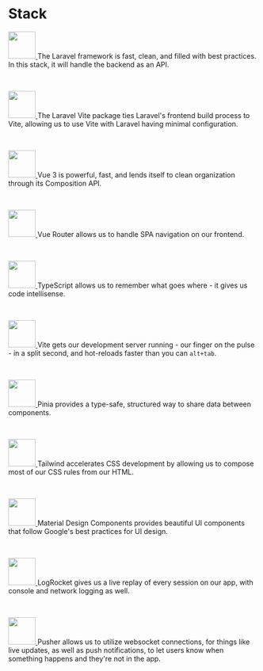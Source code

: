 # Stack

<a href="https://laravel.com" target="_blank" title="Laravel">
    <img src="https://laravel.com/img/logomark.min.svg" height="55">
</a> The Laravel framework is fast, clean, and filled with best practices. In this stack, it will handle the backend as an API.

&nbsp;

<a href="https://laravel-vite.innocenzi.dev" target="_blank" title="Laravel Vite">
    <img src="https://laravel-vite.innocenzi.dev/logo.svg" height="55">
</a> The Laravel Vite package ties Laravel's frontend build process to Vite, allowing us to use Vite with Laravel having minimal configuration.

&nbsp;

<a href="https://v3.vuejs.org/" target="_blank" title="Vue 3">
    <img src="https://v3.vuejs.org/logo.png" height="55">
</a> Vue 3 is powerful, fast, and lends itself to clean organization through its Composition API.

&nbsp;

<a href="https://next.router.vuejs.org/" target="_blank" title="Vue Router">
    <img src="https://v3.vuejs.org/logo.png" height="55">
</a> Vue Router allows us to handle SPA navigation on our frontend.

&nbsp;

<a href="https://www.typescriptlang.org/" target="_blank" title="Vue 3">
    <img src="https://upload.wikimedia.org/wikipedia/commons/4/4c/Typescript_logo_2020.svg" height="55">
</a> TypeScript allows us to remember what goes where - it gives us code intellisense.

&nbsp;

<a href="https://vitejs.dev" target="_blank" title="Vite">
    <img src="https://vitejs.dev/logo.svg" height="55">
</a> Vite gets our development server running - our finger on the pulse - in a split second, and hot-reloads faster than you can <code>alt+tab</code>.

&nbsp;

<a href="https://pinia.vuejs.org/" target="_blank" title="Pinia">
    <img src="https://pinia.vuejs.org/logo.svg" height="55">
</a> Pinia provides a type-safe, structured way to share data between components.

&nbsp;

<a href="https://tailwindcss.com/" target="_blank" title="Tailwind">
    <img src="https://pbs.twimg.com/profile_images/1468993891584073729/a_op8KnL_400x400.jpg" height="55">
</a> Tailwind accelerates CSS development by allowing us to compose most of our CSS rules from our HTML.

&nbsp;

<a href="https://github.com/material-components/material-components-web" target="_blank" title="Material Design Components">
    <img src="https://pbs.twimg.com/profile_images/925576484122779648/ucVTUoPg_400x400.jpg" height="55">
</a> Material Design Components provides beautiful UI components that follow Google's best practices for UI design.

&nbsp;

<a href="https://logrocket.com" target="_blank" title="LogRocket">
    <img src="https://res.cloudinary.com/practicaldev/image/fetch/s--TXdRGx5X--/c_fill,f_auto,fl_progressive,h_320,q_auto,w_320/https://dev-to-uploads.s3.amazonaws.com/uploads/organization/profile_image/1506/e0a84c58-6a79-4f06-9149-87a38b84afa8.png" height="55">
</a> LogRocket gives us a live replay of every session on our app, with console and network logging as well.

&nbsp;

<a href="https://pusher.com" target="_blank" title="Pusher">
    <img src="https://avatars.githubusercontent.com/u/739550?s=200&v=4" height="55">
</a> Pusher allows us to utilize websocket connections, for things like live updates, as well as push notifications, to let users know when something happens and they're not in the app.
